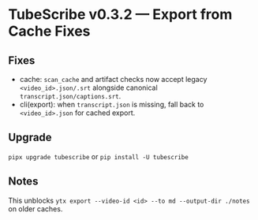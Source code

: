 # TubeScribe v0.3.2 — Export from Cache Fixes

## Fixes
- cache: `scan_cache` and artifact checks now accept legacy `<video_id>.json/.srt` alongside canonical `transcript.json/captions.srt`.
- cli(export): when `transcript.json` is missing, fall back to `<video_id>.json` for cached export.

## Upgrade
`pipx upgrade tubescribe` or `pip install -U tubescribe`

## Notes
This unblocks `ytx export --video-id <id> --to md --output-dir ./notes` on older caches.

